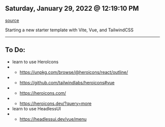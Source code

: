 ## Saturday, January 29, 2022 @ 12:19:10 PM

[source](https://github.com/web2033/vite-vue3-tailwind-starter)

Starting a new starter template with Vite, Vue, and TailwindCSS

---

## To Do:
- learn to use HeroIcons
- - https://unpkg.com/browse/@heroicons/react/outline/
- - https://github.com/tailwindlabs/heroicons#vue
- - https://heroicons.com/
- - https://heroicons.dev/?query=more
- learn to use HeadlessUI
- - https://headlessui.dev/vue/menu
